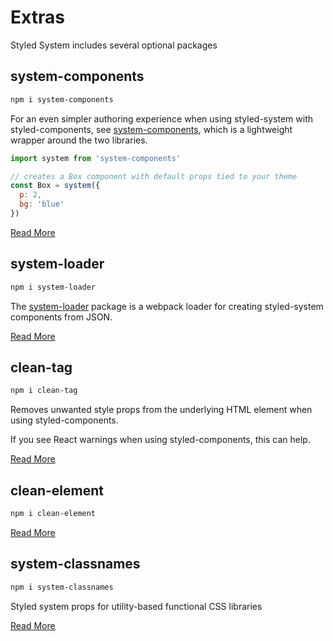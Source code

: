
# Extras

Styled System includes several optional packages

## system-components

```sh
npm i system-components
```

For an even simpler authoring experience when using styled-system with styled-components, see [system-components](https://github.com/jxnblk/styled-system/tree/master/system-components), which is a lightweight wrapper around the two libraries.

```js
import system from 'system-components'

// creates a Box component with default props tied to your theme
const Box = system({
  p: 2,
  bg: 'blue'
})
```

[Read More](../system-components)

## system-loader

```sh
npm i system-loader
```

The [system-loader](../system-loader) package is a webpack loader for creating styled-system components from JSON.

[Read More](../system-loader)

## clean-tag

```sh
npm i clean-tag
```

Removes unwanted style props from the underlying HTML element when using styled-components.

If you see React warnings when using styled-components, this can help.

[Read More](../clean-tag)

## clean-element

```sh
npm i clean-element
```

[Read More](../clean-element)

## system-classnames

```sh
npm i system-classnames
```

Styled system props for utility-based functional CSS libraries

[Read More](../system-classnames)
